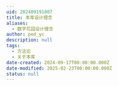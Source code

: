 ```yaml
---
uid: 202409191807
title: 本库设计理念
aliases:
  - 数字花园设计理念
author: ped_yc
description: null
tags:
  - 方法论
  - 关于本库
date-created: 2024-09-17T00:00:00.000Z
date-modified: 2025-02-23T00:00:00.000Z
status: null
---
```

